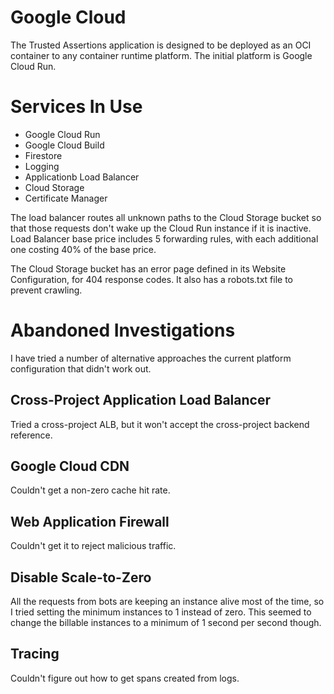 Google Cloud
============
The Trusted Assertions application is designed to be deployed as an OCI container to any container runtime platform. The initial platform is Google Cloud Run.

Services In Use
===============
* Google Cloud Run
* Google Cloud Build
* Firestore
* Logging
* Applicationb Load Balancer
* Cloud Storage
* Certificate Manager

The load balancer routes all unknown paths to the Cloud Storage bucket so that those requests don't wake up the Cloud Run instance if it is inactive.
Load Balancer base price includes 5 forwarding rules, with each additional one costing 40% of the base price.

The Cloud Storage bucket has an error page defined in its Website Configuration, for 404 response codes. It also has a robots.txt file to prevent crawling.

Abandoned Investigations
========================
I have tried a number of alternative approaches the current platform configuration that
didn't work out.

Cross-Project Application Load Balancer
---------------------------------------
Tried a cross-project ALB, but it won't accept the cross-project backend reference.

Google Cloud CDN
----------------
Couldn't get a non-zero cache hit rate.

Web Application Firewall
------------------------
Couldn't get it to reject malicious traffic.

Disable Scale-to-Zero
---------------------
All the requests from bots are keeping an instance alive most of the time, so I tried setting the minimum instances to 1 instead of zero. This seemed to change the billable instances to a minimum of 1 second per second though.

Tracing
-------
Couldn't figure out how to get spans created from logs.





